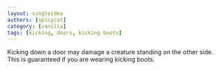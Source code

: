 ```yaml
---
layout: singleidea
authors: [spicycat]
category: [vanilla]
tags: [kicking, doors, kicking boots]
---
```

Kicking down a door may damage a creature standing on the other side. This is guaranteed if you are wearing kicking boots.
